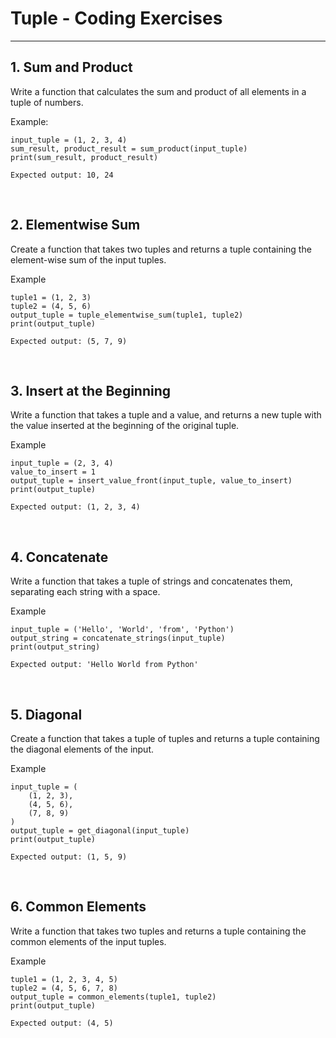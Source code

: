 # Tuple - Coding Exercises
---

## 1. Sum and Product

Write a function that calculates the sum and product of all elements in a tuple of numbers.

Example:
```
input_tuple = (1, 2, 3, 4)
sum_result, product_result = sum_product(input_tuple)
print(sum_result, product_result)

Expected output: 10, 24
```

<br>

## 2. Elementwise Sum

Create a function that takes two tuples and returns a tuple containing the element-wise sum of the input tuples.

Example
```
tuple1 = (1, 2, 3)
tuple2 = (4, 5, 6)
output_tuple = tuple_elementwise_sum(tuple1, tuple2)
print(output_tuple)  

Expected output: (5, 7, 9)
```

<br>

## 3. Insert at the Beginning

Write a function that takes a tuple and a value, and returns a new tuple with the value inserted at the beginning of the original tuple.

Example
```
input_tuple = (2, 3, 4)
value_to_insert = 1
output_tuple = insert_value_front(input_tuple, value_to_insert)
print(output_tuple)  

Expected output: (1, 2, 3, 4)
```

<br>

## 4. Concatenate

Write a function that takes a tuple of strings and concatenates them, separating each string with a space.

Example
```
input_tuple = ('Hello', 'World', 'from', 'Python')
output_string = concatenate_strings(input_tuple)
print(output_string)

Expected output: 'Hello World from Python'
```

<br>

## 5. Diagonal

Create a function that takes a tuple of tuples and returns a tuple containing the diagonal elements of the input.

Example
```
input_tuple = (
    (1, 2, 3),
    (4, 5, 6),
    (7, 8, 9)
)
output_tuple = get_diagonal(input_tuple)
print(output_tuple) 

Expected output: (1, 5, 9)
```

<br>

## 6. Common Elements

Write a function that takes two tuples and returns a tuple containing the common elements of the input tuples.

Example
```
tuple1 = (1, 2, 3, 4, 5)
tuple2 = (4, 5, 6, 7, 8)
output_tuple = common_elements(tuple1, tuple2)
print(output_tuple)  

Expected output: (4, 5)
```
